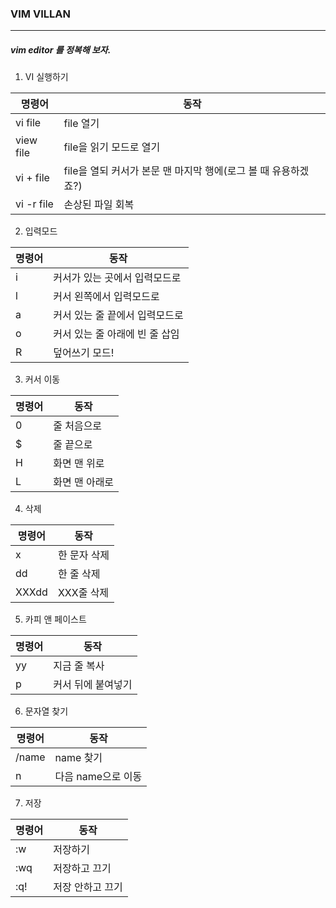 ### VIM VILLAN

---

##### vim editor 를 정복해 보자.

1. VI 실행하기

명령어 | 동작 
------------ | -------------
vi file | file 열기
view file | file을 읽기 모드로 열기
vi + file | file을 열되 커서가 본문 맨 마지막 행에(로그 볼 때 유용하겠죠?)
vi -r file | 손상된 파일 회복

2. 입력모드

명령어 | 동작 
------------ | -------------
i | 커서가 있는 곳에서 입력모드로
l | 커서 왼쪽에서 입력모드로
a | 커서 있는 줄 끝에서 입력모드로
o | 커서 있는 줄 아래에 빈 줄 삽임
R | 덮어쓰기 모드!

3. 커서 이동

명령어 | 동작 
------------ | -------------
0 | 줄 처음으로
$ | 줄 끝으로
H | 화면 맨 위로
L | 화면 맨 아래로

4. 삭제

명령어 | 동작
------------ | -------------
x | 한 문자 삭제
dd | 한 줄 삭제
XXXdd | XXX줄 삭제

5. 카피 앤 페이스트

명령어 | 동작
------------ | -------------
yy | 지금 줄 복사
p | 커서 뒤에 붙여넣기

6. 문자열 찾기

명령어 | 동작
------------ | -------------
/name | name 찾기
n | 다음 name으로 이동

7. 저장

명령어 | 동작
------------ | -------------
:w | 저장하기
:wq | 저장하고 끄기
:q! | 저장 안하고 끄기